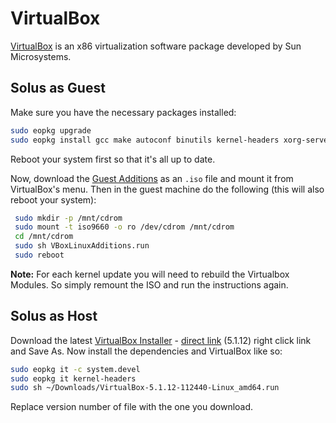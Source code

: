 # VirtualBox

[VirtualBox](https://virtualbox.org) is an x86 virtualization software package developed by Sun Microsystems.

## Solus as Guest 

Make sure you have the necessary packages installed: 

``` bash
sudo eopkg upgrade
sudo eopkg install gcc make autoconf binutils kernel-headers xorg-server-devel
```

Reboot your system first so that it's all up to date.

Now, download the [Guest Additions](http://download.virtualbox.org/virtualbox/) as an `.iso` file and mount it from VirtualBox's menu. Then in the guest machine do the following (this will also reboot your system):

``` bash
 sudo mkdir -p /mnt/cdrom
 sudo mount -t iso9660 -o ro /dev/cdrom /mnt/cdrom
 cd /mnt/cdrom
 sudo sh VBoxLinuxAdditions.run
 sudo reboot
```

**Note:** For each kernel update you will need to rebuild the Virtualbox Modules. So simply remount the ISO and run the instructions again.

## Solus as Host 

Download the latest [VirtualBox Installer](https://www.virtualbox.org/wiki/Linux_Downloads) - [direct link](http://download.virtualbox.org/virtualbox/5.1.12/VirtualBox-5.1.12-112440-Linux_amd64.run) (5.1.12) right click link and Save As. 
Now install the dependencies and VirtualBox like so:

``` bash
sudo eopkg it -c system.devel
sudo eopkg it kernel-headers
sudo sh ~/Downloads/VirtualBox-5.1.12-112440-Linux_amd64.run
```

Replace version number of file with the one you download.
